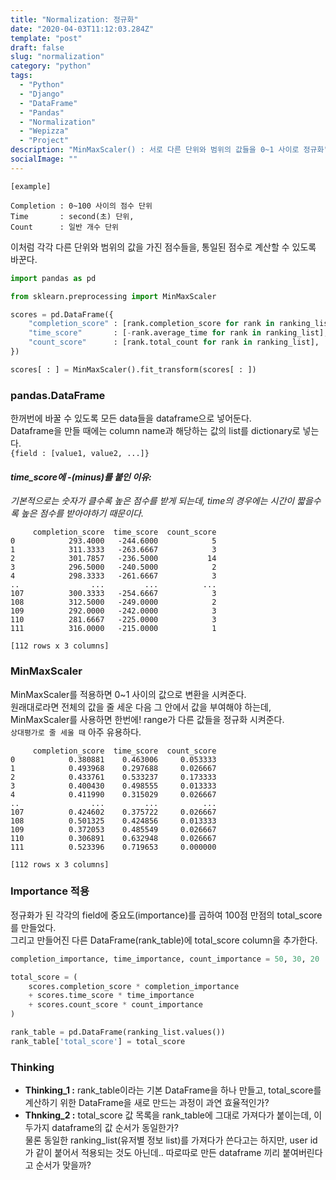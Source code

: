 ```yaml
---
title: "Normalization: 정규화"
date: "2020-04-03T11:12:03.284Z"
template: "post"
draft: false
slug: "normalization"
category: "python"
tags:
  - "Python"
  - "Django"
  - "DataFrame"
  - "Pandas"
  - "Normalization"
  - "Wepizza"
  - "Project"
description: "MinMaxScaler() : 서로 다른 단위와 범위의 값들을 0~1 사이로 정규화"
socialImage: ""
---
```




```
[example]

Completion : 0~100 사이의 점수 단위
Time       : second(초) 단위,
Count      : 일반 개수 단위
```

이처럼 각각 다른 단위와 범위의 값을 가진 점수들을, 통일된 점수로 계산할 수 있도록 바꾼다.


```python
import pandas as pd

from sklearn.preprocessing import MinMaxScaler

scores = pd.DataFrame({
    "completion_score" : [rank.completion_score for rank in ranking_list],
    "time_score"       : [-rank.average_time for rank in ranking_list],
    "count_score"      : [rank.total_count for rank in ranking_list],
})

scores[ : ] = MinMaxScaler().fit_transform(scores[ : ])
```

### pandas.DataFrame
한꺼번에 바꿀 수 있도록 모든 data들을 dataframe으로 넣어둔다.\
Dataframe을 만들 때에는 column name과 해당하는 값의 list를 dictionary로 넣는다.\
`{field : [value1, value2, ...]}`

#### <i>time_score에 -(minus)를 붙인 이유:
기본적으로는 숫자가 클수록 높은 점수를 받게 되는데, time의 경우에는 시간이 짧을수록 높은 점수를 받아야하기 때문이다. </i>

```
     completion_score  time_score  count_score
0            293.4000   -244.6000            5
1            311.3333   -263.6667            3
2            301.7857   -236.5000           14
3            296.5000   -240.5000            2
4            298.3333   -261.6667            3
..                ...         ...          ...
107          300.3333   -254.6667            3
108          312.5000   -249.0000            2
109          292.0000   -242.0000            3
110          281.6667   -225.0000            3
111          316.0000   -215.0000            1

[112 rows x 3 columns]
```


### MinMaxScaler
MinMaxScaler를 적용하면 0~1 사이의 값으로 변환을 시켜준다.\
원래대로라면 전체의 값을 줄 세운 다음 그 안에서 값을 부여해야 하는데, MinMaxScaler를 사용하면 한번에! range가 다른 값들을 정규화 시켜준다.\
`상대평가로 줄 세울 때` 아주 유용하다.


```
     completion_score  time_score  count_score
0            0.380881    0.463006     0.053333
1            0.493968    0.297688     0.026667
2            0.433761    0.533237     0.173333
3            0.400430    0.498555     0.013333
4            0.411990    0.315029     0.026667
..                ...         ...          ...
107          0.424602    0.375722     0.026667
108          0.501325    0.424856     0.013333
109          0.372053    0.485549     0.026667
110          0.306891    0.632948     0.026667
111          0.523396    0.719653     0.000000

[112 rows x 3 columns]
```

### Importance 적용
정규화가 된 각각의 field에 중요도(importance)를 곱하여 100점 만점의 total\_score를 만들었다.\
그리고 만들어진 다른 DataFrame(rank\_table)에 total_score column을 추가한다.


```python
completion_importance, time_importance, count_importance = 50, 30, 20

total_score = (
    scores.completion_score * completion_importance
    + scores.time_score * time_importance
    + scores.count_score * count_importance
)

rank_table = pd.DataFrame(ranking_list.values())
rank_table['total_score'] = total_score
```

### Thinking
* **Thinking_1 :** rank\_table이라는 기본 DataFrame을 하나 만들고, total_score를 계산하기 위한 DataFrame을 새로 만드는 과정이 과연 효율적인가?
* **Thnking_2 :** total\_score 값 목록을 rank\_table에 그대로 가져다가 붙이는데, 이 두가지 dataframe의 값 순서가 동일한가?\
물론 동일한 ranking_list(유저별 정보 list)를 가져다가 쓴다고는 하지만, user id가 같이 붙어서 적용되는 것도 아닌데.. 따로따로 만든 dataframe 끼리 붙여버린다고 순서가 맞을까?
